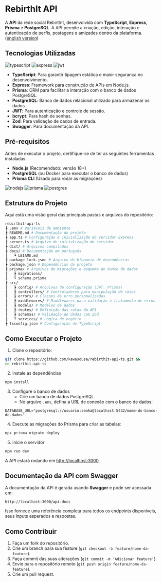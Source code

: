 # RebirthIt API
A **API** da rede social RebirthIt, desenvolvida com **TypeScript**, **Express**, **Prisma** e **PostgreSQL**. A API permite a criação, edição, interação e autenticação de perfis, postagens e amizades dentro da plataforma. ([english version](https://github.com/kawasousa/rebirthit-api-ts/blob/main/README.md))
## Tecnologias Utilizadas
![typescript](https://img.shields.io/badge/TypeScript-007ACC?style=for-the-badge&logo=typescript&logoColor=white)
![express](https://img.shields.io/badge/Express%20js-000000?style=for-the-badge&logo=express&logoColor=white)
![jwt](https://img.shields.io/badge/JWT-000000?style=for-the-badge&logo=JSON%20web%20tokens&logoColor=white)
- **TypeScript**: Para garantir tipagem estática e maior segurança no desenvolvimento.
- **Express**: Framework para construção de APIs em Node.js.
- **Prisma**: ORM para facilitar a interação com o banco de dados PostgreSQL.
- **PostgreSQL**: Banco de dados relacional utilizado para armazenar os dados.
- **JWT**: Para autenticação e controle de sessão.
- **bcrypt**: Para hash de senhas.
- **Zod**: Para validação de dados de entrada.
- **Swagger**: Para documentação da API.
## Pré-requisitos
Antes de executar o projeto, certifique-se de ter as seguintes ferramentas instaladas:
- **Node.js** (Recomendado: versão 18+)
- **PostgreSQL** (ou Docker para executar o banco de dados)
- **Prisma CLI** (Usado para rodar as migrações)

![nodejs](https://img.shields.io/badge/Node%20js-339933?style=for-the-badge&logo=nodedotjs&logoColor=white)
![prisma](https://img.shields.io/badge/Prisma-3982CE?style=for-the-badge&logo=Prisma&logoColor=white)
![postgres](https://img.shields.io/badge/PostgreSQL-316192?style=for-the-badge&logo=postgresql&logoColor=white)
## Estrutura do Projeto
Aqui está uma visão geral das principais pastas e arquivos do repositório:
```bash
rebirthit-api-ts
┣ .env # Variáveis de ambiente
┣ README.md # Documentação do projeto
┣ app.ts # Configuração e inicialização do servidor Express
┣ server.ts # Arquivo de inicialização do servidor
┣ dist/ # Arquivos compilados
┣ docs/ # Documentação em português
┃   ┗ LEIAME.md
┣ package-lock.json # Arquivo de bloqueio de dependências
┣ package.json # Dependências do projeto
┣ prisma/ # Arquivos de migrações e esquema do banco de dados
┃   ┣ migrations/
┃   ┗ schema.prisma
┣ src/
┃   ┣ config/ # Arquivos de configuração (JWT, Prisma)
┃   ┣ controllers/ # Controladores para manipulação de rotas
┃   ┣ errors/ # Classes de erro personalizadas
┃   ┣ middlewares/ # Middlewares para validação e tratamento de erros
┃   ┣ models/ # Modelos de dados
┃   ┣ routes/ # Definição das rotas da API
┃   ┣ schemas/ # Validação de dados com Zod
┃   ┗ services/ # Lógica de negócio
┣ tsconfig.json # Configuração do TypeScript
```
## Como Executar o Projeto
1. Clone o repositório:
```bash
git clone https://github.com/kawasousa/rebirthit-api-ts.git &&
cd rebirthit-api-ts
```
2. Instale as dependências
```bash
npm install
```
3. Configure o banco de dados
   - Crie um banco de dados PostgreSQL.
   - No arquivo `.env`, defina a URL de conexão com o banco de dados:
```env
DATABASE_URL="postgresql://usuario:senha@localhost:5432/nome-do-banco-de-dados"
```
4. Execute as migrações do Prisma para criar as tabelas:
```bash
npx prisma migrate deploy
```
5. Inicie o servidor
```bash
npm run dev
```
A API estará rodando em [http://localhost:3000](http://localhost:3000)
## Documentação da API com Swagger
A documentação da API é gerada usando **Swagger** e pode ser acessada em:
```bash
http://localhost:3000/api-docs
```
Isso fornece uma referência completa para todos os endpoints disponíveis, seus inputs esperados e respostas.
## Como Contribuir
1. Faça um fork do repositório.
2. Crie um branch para sua feature (`git checkout -b feature/nome-da-feature`).
3. Faça commit das suas alterações (`git commit -m 'Adicionar feature'`).
4. Envie para o repositório remoto (`git push origin feature/nome-da-feature`).
5. Crie um pull request.
